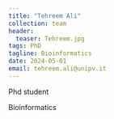 ```yaml
---
title: "Tehreem Ali"
collection: team
header:
  teaser: Tehreem.jpg  
tags: PhD 
tagline: Bioinformatics 
date: 2024-05-01
email: tehreem.ali@unipv.it 
---
```


Phd student

Bioinformatics
